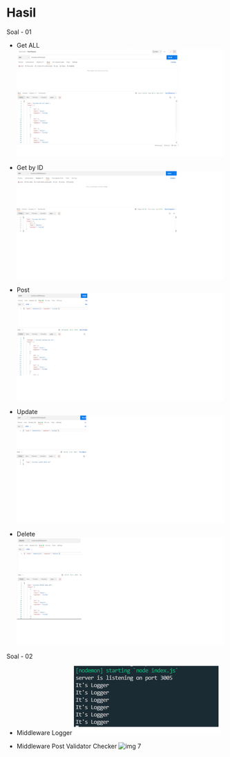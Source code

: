 # Hasil

Soal - 01

- Get ALL
![img 1](img/get_data.png)

- Get by ID
![img 2](img/GET_DATA_BY_ID.png)

- Post 
![img 3](img/post_pet.png)

- Update 
![img 4](img/updatee_data.png)

- Delete
![img 5](img/delete_data.png)

Soal - 02

- Middleware Logger
![img 6](img/soal_2_logger.png)

- Middleware Post Validator Checker
![img 7](middleware_checker.png)


